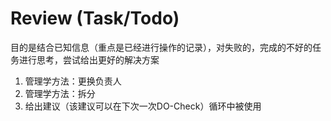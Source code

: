 # Review (Task/Todo)
目的是结合已知信息（重点是已经进行操作的记录），对失败的，完成的不好的任务进行思考，尝试给出更好的解决方案
1. 管理学方法：更换负责人
2. 管理学方法：拆分
3. 给出建议（该建议可以在下次一次DO-Check）循环中被使用